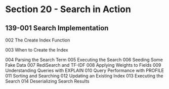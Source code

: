 # Section 20 - Search in Action

## 139-001 Search Implementation

002 The Create Index Function

003 When to Create the Index

004 Parsing the Search Term
005 Executing the Search
006 Seeding Some Fake Data
007 RediSearch and TF-IDF
008 Applying Weights to Fields
009 Understanding Queries with EXPLAIN
010 Query Performance with PROFILE
011 Sorting and Searching
012 Updating an Existing Index
013 Executing the Search
014 Deserializing Search Results